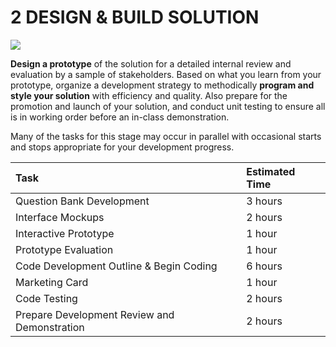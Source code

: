 # 2 DESIGN & BUILD SOLUTION

![](https://blobscdn.gitbook.com/v0/b/gitbook-28427.appspot.com/o/assets%2F-LDwztHMrXO6GrtroBEo%2F-LEQ9VDkP03dM68IKi17%2F-LEQ9XIMkXyhnM2fRLfC%2FTrivia-Phase-2-Drawing-Alpha-reduced.png?alt=media&token=f4cc8676-f82b-4bda-9656-bb7d16db472b)

**Design a prototype** of the solution for a detailed internal review and evaluation by a sample of stakeholders. Based on what you learn from your prototype, organize a development strategy to methodically **program and style your solution** with efficiency and quality. Also prepare for the promotion and launch of your solution, and conduct unit testing to ensure all is in working order before an in-class demonstration.

Many of the tasks for this stage may occur in parallel with occasional starts and stops appropriate for your development progress.

| Task | Estimated Time |
| :--- | :--- |
| Question Bank Development | 3 hours |
| Interface Mockups | 2 hours |
| Interactive Prototype | 1 hour |
| Prototype Evaluation | 1 hour |
| Code Development Outline & Begin Coding | 6 hours |
| Marketing Card | 1 hour |
| Code Testing | 2 hours |
| Prepare Development Review and Demonstration | 2 hours |

